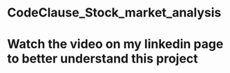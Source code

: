 # CodeClause_Stock_market_analysis
# Watch the video on my linkedin page to better understand this project
